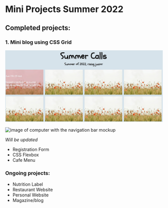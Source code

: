 # Mini Projects Summer 2022

## Completed projects:

### 1. **Mini blog using CSS Grid**
![image of mini blog created using css grid](/images/summer-css-grid.jpg)

![image of computer with the navigation bar mockup](Laptop-navigation-display.png)

*Will be updated*
- Registration Form
- CSS Flexbox
- Cafe Menu


### Ongoing projects: 
- Nutrition Label
- Restaurant Website
- Personal Website 
- Magazine/blog

